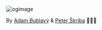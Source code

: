 ![ogimage](https://github.com/histopathology-image-annotation-tool/.github/assets/28087485/23528b2c-73fb-4e6c-a7b5-f9528ce9a3f2)

By [Adam Bublavý](https://github.com/Sangalaa) & [Peter Škríba](https://github.com/PeterSkriba) 👨🏻‍💻

